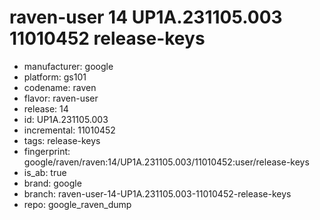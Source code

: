 # raven-user 14 UP1A.231105.003 11010452 release-keys
- manufacturer: google
- platform: gs101
- codename: raven
- flavor: raven-user
- release: 14
- id: UP1A.231105.003
- incremental: 11010452
- tags: release-keys
- fingerprint: google/raven/raven:14/UP1A.231105.003/11010452:user/release-keys
- is_ab: true
- brand: google
- branch: raven-user-14-UP1A.231105.003-11010452-release-keys
- repo: google_raven_dump
